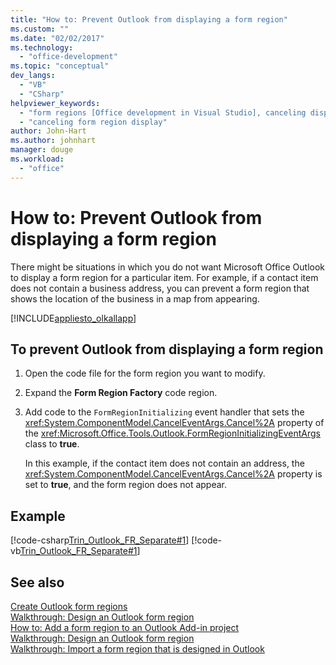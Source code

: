 ```yaml
---
title: "How to: Prevent Outlook from displaying a form region"
ms.custom: ""
ms.date: "02/02/2017"
ms.technology: 
  - "office-development"
ms.topic: "conceptual"
dev_langs: 
  - "VB"
  - "CSharp"
helpviewer_keywords: 
  - "form regions [Office development in Visual Studio], canceling display"
  - "canceling form region display"
author: John-Hart
ms.author: johnhart
manager: douge
ms.workload: 
  - "office"
---
```

# How to: Prevent Outlook from displaying a form region
  There might be situations in which you do not want Microsoft Office Outlook to display a form region for a particular item. For example, if a contact item does not contain a business address, you can prevent a form region that shows the location of the business in a map from appearing.  
  
 [!INCLUDE[appliesto_olkallapp](../vsto/includes/appliesto-olkallapp-md.md)]  
  
## To prevent Outlook from displaying a form region  
  
1. Open the code file for the form region you want to modify.  
  
2. Expand the **Form Region Factory** code region.  
  
3. Add code to the `FormRegionInitializing` event handler that sets the <xref:System.ComponentModel.CancelEventArgs.Cancel%2A> property of the <xref:Microsoft.Office.Tools.Outlook.FormRegionInitializingEventArgs> class to **true**.  
  
   In this example, if the contact item does not contain an address, the <xref:System.ComponentModel.CancelEventArgs.Cancel%2A> property is set to **true**, and the form region does not appear.  
  
## Example  
 [!code-csharp[Trin_Outlook_FR_Separate#1](../vsto/codesnippet/CSharp/Trin_Outlook_FR_Separate_O12/MapIt.cs#1)]
 [!code-vb[Trin_Outlook_FR_Separate#1](../vsto/codesnippet/VisualBasic/Trin_Outlook_FR_Separate_O12/MapIt.vb#1)]  
  
## See also  
 [Create Outlook form regions](../vsto/creating-outlook-form-regions.md)   
 [Walkthrough: Design an Outlook form region](../vsto/walkthrough-designing-an-outlook-form-region.md)   
 [How to: Add a form region to an Outlook Add-in project](../vsto/how-to-add-a-form-region-to-an-outlook-add-in-project.md)   
 [Walkthrough: Design an Outlook form region](../vsto/walkthrough-designing-an-outlook-form-region.md)   
 [Walkthrough: Import a form region that is designed in Outlook](../vsto/walkthrough-importing-a-form-region-that-is-designed-in-outlook.md)  
  
  